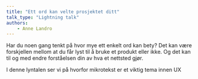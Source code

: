 ```yaml
---
title: "Ett ord kan velte prosjektet ditt"
talk_type: "Lightning talk"
authors:
    - Anne Landro
---
```

Har du noen gang tenkt på hvor mye ett enkelt ord kan bety? Det kan være forskjellen mellom at du får lyst til å bruke et produkt eller ikke. Og det kan til og med endre forståelsen din av hva et nettsted gjør.

I denne lyntalen ser vi på hvorfor mikrotekst er et viktig tema innen UX
